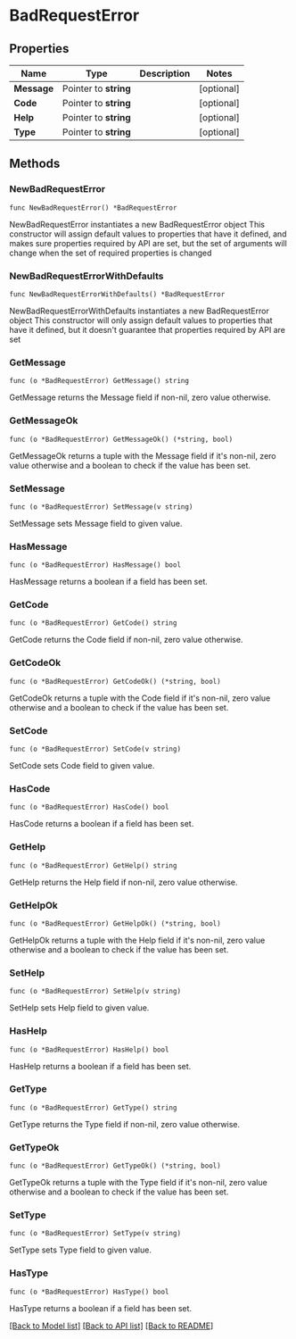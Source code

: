 # BadRequestError

## Properties

Name | Type | Description | Notes
------------ | ------------- | ------------- | -------------
**Message** | Pointer to **string** |  | [optional] 
**Code** | Pointer to **string** |  | [optional] 
**Help** | Pointer to **string** |  | [optional] 
**Type** | Pointer to **string** |  | [optional] 

## Methods

### NewBadRequestError

`func NewBadRequestError() *BadRequestError`

NewBadRequestError instantiates a new BadRequestError object
This constructor will assign default values to properties that have it defined,
and makes sure properties required by API are set, but the set of arguments
will change when the set of required properties is changed

### NewBadRequestErrorWithDefaults

`func NewBadRequestErrorWithDefaults() *BadRequestError`

NewBadRequestErrorWithDefaults instantiates a new BadRequestError object
This constructor will only assign default values to properties that have it defined,
but it doesn't guarantee that properties required by API are set

### GetMessage

`func (o *BadRequestError) GetMessage() string`

GetMessage returns the Message field if non-nil, zero value otherwise.

### GetMessageOk

`func (o *BadRequestError) GetMessageOk() (*string, bool)`

GetMessageOk returns a tuple with the Message field if it's non-nil, zero value otherwise
and a boolean to check if the value has been set.

### SetMessage

`func (o *BadRequestError) SetMessage(v string)`

SetMessage sets Message field to given value.

### HasMessage

`func (o *BadRequestError) HasMessage() bool`

HasMessage returns a boolean if a field has been set.

### GetCode

`func (o *BadRequestError) GetCode() string`

GetCode returns the Code field if non-nil, zero value otherwise.

### GetCodeOk

`func (o *BadRequestError) GetCodeOk() (*string, bool)`

GetCodeOk returns a tuple with the Code field if it's non-nil, zero value otherwise
and a boolean to check if the value has been set.

### SetCode

`func (o *BadRequestError) SetCode(v string)`

SetCode sets Code field to given value.

### HasCode

`func (o *BadRequestError) HasCode() bool`

HasCode returns a boolean if a field has been set.

### GetHelp

`func (o *BadRequestError) GetHelp() string`

GetHelp returns the Help field if non-nil, zero value otherwise.

### GetHelpOk

`func (o *BadRequestError) GetHelpOk() (*string, bool)`

GetHelpOk returns a tuple with the Help field if it's non-nil, zero value otherwise
and a boolean to check if the value has been set.

### SetHelp

`func (o *BadRequestError) SetHelp(v string)`

SetHelp sets Help field to given value.

### HasHelp

`func (o *BadRequestError) HasHelp() bool`

HasHelp returns a boolean if a field has been set.

### GetType

`func (o *BadRequestError) GetType() string`

GetType returns the Type field if non-nil, zero value otherwise.

### GetTypeOk

`func (o *BadRequestError) GetTypeOk() (*string, bool)`

GetTypeOk returns a tuple with the Type field if it's non-nil, zero value otherwise
and a boolean to check if the value has been set.

### SetType

`func (o *BadRequestError) SetType(v string)`

SetType sets Type field to given value.

### HasType

`func (o *BadRequestError) HasType() bool`

HasType returns a boolean if a field has been set.


[[Back to Model list]](../README.md#documentation-for-models) [[Back to API list]](../README.md#documentation-for-api-endpoints) [[Back to README]](../README.md)


